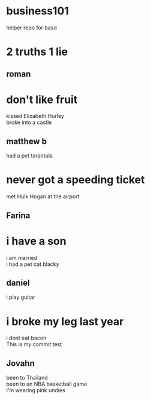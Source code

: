 # business101
helper repo for basd

# 2 truths 1 lie

## roman

# don't like fruit <br>
kissed Elizabeth Hurley <br>
broke into a castle<br>

## matthew b

had a pet tarantula<br>
# never got a speeding ticket<br>
met Hulk Hogan at the airport<br>

## Farina

# i have a son
i am married <br>
i had a pet cat blacky <br>

## daniel
i play guitar <br>
# i broke my leg last year<br>
i dont eat bacon <br>
This is my commit test <br>

## Jovahn
been to Thailand<br>
been to an NBA basketball game <br>
I'm wearing pink undies<br>



